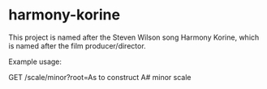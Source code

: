 # harmony-korine

This project is named after the Steven Wilson song Harmony Korine, which is named after the film producer/director.

Example usage:

GET /scale/minor?root=As
to construct A# minor scale
